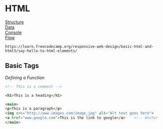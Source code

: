 # HTML

[Structure](#structure)\
[Data](#data)\
[Console](#console)\
[Flow](#flow)

```
https://learn.freecodecamp.org/responsive-web-design/basic-html-and-html5/say-hello-to-html-elements/
```
## Basic Tags

*Defining a Function*

```html
<!-- This is a comment -->

<h1>This is a heading</h1>

<main>
<p>This is a paragraph</p>
<img src="http://www.images.com/image.jpg" alt="Alt text goes here">
<a href="www.google.com">This is the link to google</a>    <!-- Anchor -->
</main>
```
